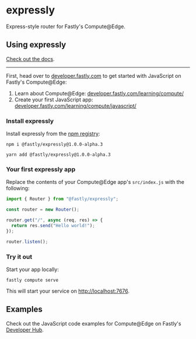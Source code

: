 # expressly
Express-style router for Fastly's Compute@Edge.

## Using expressly

[Check out the docs](https://expressly.edgecompute.app/).

---

First, head over to [developer.fastly.com](https://developer.fastly.com) to get started with JavaScript on Fastly's Compute@Edge:

1. Learn about Compute@Edge: [developer.fastly.com/learning/compute/](https://developer.fastly.com/learning/compute/)
2. Create your first JavaScript app: [developer.fastly.com/learning/compute/javascript/](https://developer.fastly.com/learning/compute/javascript/)

### Install expressly

Install expressly from the [npm registry](https://www.npmjs.com/package/@fastly/expressly):

```shell
npm i @fastly/expressly@1.0.0-alpha.3
```

```shell
yarn add @fastly/expressly@1.0.0-alpha.3
```

### Your first expressly app

Replace the contents of your Compute@Edge app's `src/index.js` with the following:

```javascript
import { Router } from "@fastly/expressly";

const router = new Router();

router.get("/", async (req, res) => {
  return res.send("Hello world!");
});

router.listen();
```

### Try it out

Start your app locally:

```shell
fastly compute serve
```

This will start your service on [http://localhost:7676](http://localhost:7676).

## Examples

Check out the JavaScript code examples for Compute@Edge on Fastly's [Developer Hub](https://developer.fastly.com/solutions/examples/javascript/).
